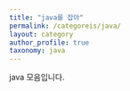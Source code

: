 ```yaml
---
title: "java를 잡아"
permalink: /categoreis/java/
layout: category
author_profile: true
taxonomy: java
---
```


java 모음입니다.